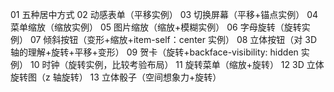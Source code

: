 01 五种居中方式
02 动感表单（平移实例）
03 切换屏幕（平移+锚点实例）
04 菜单缩放（缩放实例）
05 图片缩放（缩放+模糊实例）
06 字母旋转（旋转实例）
07 倾斜按钮（变形+缩放+item-self：center 实例）
08 立体按钮（对 3D 轴的理解+旋转+平移+变形）
09 贺卡（旋转+backface-visibility: hidden 实例）
10 时钟（旋转实例，比较考验布局）
11 旋转菜单（缩放+旋转）
12 3D 立体旋转图（z 轴旋转）
13 立体骰子（空间想象力+旋转）
